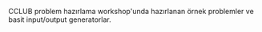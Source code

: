 CCLUB problem hazırlama workshop'unda hazırlanan örnek problemler ve basit input/output generatorlar.